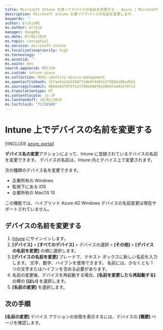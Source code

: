 ```yaml
---
title: Microsoft Intune を使ってデバイスの名前を変更する - Azure | Microsoft Docs
description: Microsoft Intune を使ってデバイスの名前を変更します。
keywords: ''
author: ErikjeMS
ms.author: erikje
manager: dougeby
ms.date: 07/05/2019
ms.topic: conceptual
ms.service: microsoft-intune
ms.localizationpriority: high
ms.technology: ''
ms.assetid: ''
ms.suite: ems
search.appverid: MET150
ms.custom: intune-azure
ms.collection: M365-identity-device-management
ms.openlocfilehash: 35fae5ea1b3294772db4f4db51179892e08ed5d1
ms.sourcegitcommit: 88b6e6d70f5fa15708e640f6e20b97a442ef07c5
ms.translationtype: HT
ms.contentlocale: ja-JP
ms.lasthandoff: 10/02/2019
ms.locfileid: "71728508"
---
```

# <a name="rename-a-device-in-intune"></a>Intune 上でデバイスの名前を変更する


[!INCLUDE [azure_portal](../includes/azure_portal.md)]

**デバイス名の変更**アクションによって、Intune に登録されているデバイスの名前を変更できます。 デバイスの名前は、Intune 内とデバイス上で変更されます。

次の種類のデバイス名を変更できます。
- 企業所有の Windows 
- 監視下にある iOS
- 企業所有の MacOS 10

この機能では、ハイブリッド Azure AD Windows デバイスの名前変更は現在サポートされていません。

## <a name="rename-a-device"></a>デバイスの名前を変更する

1. [Intune](https://go.microsoft.com/fwlink/?linkid=2090973) にサインインします。
3. **[デバイス]** > **[すべてのデバイス]** > デバイスの選択 > **[その他]** > **[デバイスの名前を変更]** の順に選択します。
4. **[デバイスの名前を変更]** ブレードで、テキスト ボックスに新しい名前を入力します。 文字、数字、ハイフンを使用できます。 名前には、少なくとも 1 つの文字またはハイフンを含める必要があります。
5. 名前の変更後、デバイスを再起動する場合、**[名前を変更したら再起動する]** の横の **[はい]** を選択します。
6. **[名前の変更]** を選択します。



## <a name="next-steps"></a>次の手順

**[名前の変更]** デバイス アクションの状態を表示するには、デバイスの **[概要]** ページを確認します。
